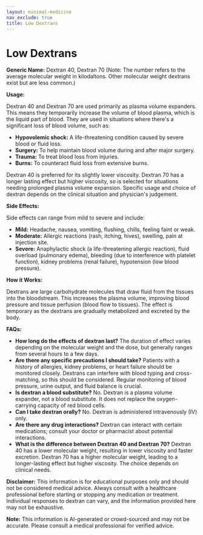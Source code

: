 ```yaml
---
layout: minimal-medicine
nav_exclude: true
title: Low Dextrans
---
```


# Low Dextrans

**Generic Name:** Dextran 40, Dextran 70 (Note:  The number refers to the average molecular weight in kilodaltons.  Other molecular weight dextrans exist but are less common.)

**Usage:**

Dextran 40 and Dextran 70 are used primarily as plasma volume expanders. This means they temporarily increase the volume of blood plasma, which is the liquid part of blood.  They are used in situations where there's a significant loss of blood volume, such as:

* **Hypovolemic shock:**  A life-threatening condition caused by severe blood or fluid loss.
* **Surgery:** To help maintain blood volume during and after major surgery.
* **Trauma:** To treat blood loss from injuries.
* **Burns:** To counteract fluid loss from extensive burns.

Dextran 40 is preferred for its slightly lower viscosity. Dextran 70 has a longer lasting effect but higher viscosity, so is selected for situations needing prolonged plasma volume expansion.  Specific usage and choice of dextran depends on the clinical situation and physician's judgement.

**Side Effects:**

Side effects can range from mild to severe and include:

* **Mild:**  Headache, nausea, vomiting, flushing, chills, feeling faint or weak.
* **Moderate:**  Allergic reactions (rash, itching, hives), swelling, pain at injection site.
* **Severe:**  Anaphylactic shock (a life-threatening allergic reaction), fluid overload (pulmonary edema), bleeding (due to interference with platelet function), kidney problems (renal failure),  hypotension (low blood pressure).


**How it Works:**

Dextrans are large carbohydrate molecules that draw fluid from the tissues into the bloodstream. This increases the plasma volume, improving blood pressure and tissue perfusion (blood flow to tissues).  The effect is temporary as the dextrans are gradually metabolized and excreted by the body.

**FAQs:**

* **How long do the effects of dextran last?** The duration of effect varies depending on the molecular weight and the dose, but generally ranges from several hours to a few days.
* **Are there any specific precautions I should take?**  Patients with a history of allergies, kidney problems, or heart failure should be monitored closely. Dextrans can interfere with blood typing and cross-matching, so this should be considered.  Regular monitoring of blood pressure, urine output, and fluid balance is crucial.
* **Is dextran a blood substitute?** No. Dextran is a plasma volume expander, not a blood substitute. It does not replace the oxygen-carrying capacity of red blood cells.
* **Can I take dextran orally?** No. Dextran is administered intravenously (IV) only.
* **Are there any drug interactions?**  Dextran can interact with certain medications; consult your doctor or pharmacist about potential interactions.
* **What is the difference between Dextran 40 and Dextran 70?**  Dextran 40 has a lower molecular weight, resulting in lower viscosity and faster excretion. Dextran 70 has a higher molecular weight, leading to a longer-lasting effect but higher viscosity. The choice depends on clinical needs.


**Disclaimer:** This information is for educational purposes only and should not be considered medical advice. Always consult with a healthcare professional before starting or stopping any medication or treatment.  Individual responses to dextran can vary, and the information provided here may not be exhaustive.


**Note:** This information is AI-generated or crowd-sourced and may not be accurate. Please consult a medical professional for verified advice.